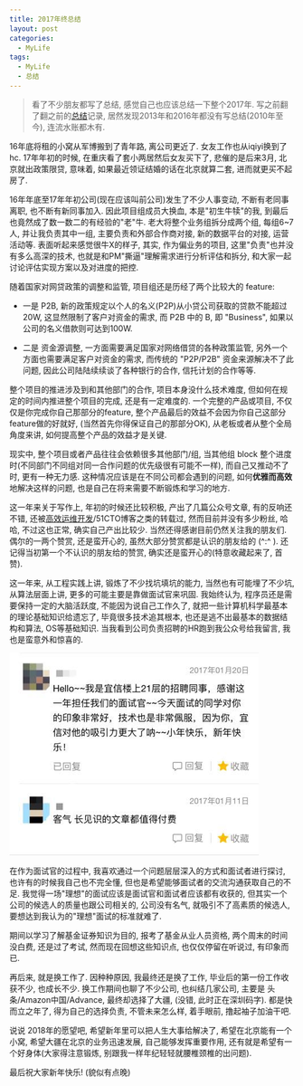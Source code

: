 ```yaml
---
title: 2017年终总结
layout: post
categories: 
  - MyLife 
tags: 
  - MyLife
  - 总结
---
```


> 看了不少朋友都写了总结, 感觉自己也应该总结一下整个2017年. 写之前翻了翻之前的[总结](https://www.tanglei.name/tags/%E6%80%BB%E7%BB%93/)记录, 居然发现2013年和2016年都没有写总结(2010年至今), 连流水账都木有.  

16年底将租的小窝从军博搬到了青年路, 离公司更近了. 女友工作也从iqiyi换到了hc. 17年年初的时候, 在重庆看了套小两居然后女友买下了, 悲催的是后来3月, 北京就出政策限贷, 意味着, 如果最近领证结婚的话在北京就算二套, 进而就更买不起房了. 

16年年底至17年年初公司(现在应该叫前公司)发生了不少人事变动, 不断有老同事离职, 也不断有新同事加入. 因此项目组成员大换血, 本是"初生牛犊"的我, 到最后也竟然成了数一数二的有经验的"老"牛.   老大将整个业务组拆分成两个组, 每组6~7人, 并让我负责其中一组, 主要负责和外部合作商对接, 新的数据平台的对接, 运营活动等. 表面听起来感觉很牛X的样子, 其实, 作为偏业务的项目, 这里"负责"也并没有多么高深的技术, 也就是和PM"撕逼"理解需求进行分析评估和拆分, 和大家一起讨论评估实现方案以及对进度的把控.  

随着国家对网贷政策的调整和监管, 项目组还是历经了两个比较大的 feature: 

- 一是 P2B, 新的政策规定以个人的名义(P2P)从小贷公司获取的贷款不能超过20W, 这显然限制了客户对资金的需求, 而 P2B 中的 B, 即 "Business", 如果以公司的名义借款则可达到100W. 

- 二是 资金源调整, 一方面需要满足国家对网络借贷的各种政策监管, 另外一个方面也需要满足客户对资金的需求, 而传统的 "P2P/P2B" 资金来源解决不了此问题, 因此公司陆陆续续谈了各种银行的合作, 信托计划的合作等等. 

整个项目的推进涉及到和其他部门的合作, 项目本身没什么技术难度, 但如何在规定的时间内推进整个项目的完成, 还是有一定难度的.  一个完整的产品或项目, 不仅仅是你完成你自己那部分的feature, 整个产品最后的效益不会因为你自己这部分feature做的好就好, (当然首先你得保证自己的那部分OK), 从老板或者从整个全局角度来讲, 如何提高整个产品的效益才是关键.
 
现实中, 整个项目或者产品往往会依赖很多其他部门/组, 当其他组 block 整个进度时(不同部门不同组对同一合作问题的优先级很有可能不一样), 而自己又推动不了时, 更有一种无力感. 这种情况应该是在不同公司都会遇到的问题, 如何**优雅而高效**地解决这样的问题, 也是自己在将来需要不断锻炼和学习的地方.  

这一年来关于写作上, 年初的时候还比较积极, 产出了几篇公众号文章, 有的反响还不错, 还被[高效运维开发](https://mp.weixin.qq.com/s/Dp7UxDs5haScN7srVfSjBg)/51CTO博客之类的转载过, 然而目前并没有多少粉丝, 哈哈, 不过这也正常, 确实自己产出比较少. 当然还得感谢目前仍然关注我的朋友们. 偶尔的一两个赞赏, 还是蛮开心的, 虽然大部分赞赏都是认识的朋友给的 (^:^ ).  还记得当初第一个不认识的朋友给的赞赏, 确实还是蛮开心的(特意收藏起来了, 首赞). 

这一年来, 从工程实践上讲, 锻炼了不少找坑填坑的能力, 当然也有可能埋了不少坑, 从算法层面上讲, 更多的可能主要是靠做面试官来巩固. 我始终认为, 程序员还是需要保持一定的大脑活跃度, 不能因为说自己工作久了, 就把一些计算机科学最基本的理论基础知识给遗忘了, 毕竟很多技术追其根本, 也还是逃不出最基本的数据结构和算法, OS等基础知识. 当我看到公司负责招聘的HR跑到我公众号给我留言, 我也是蛮意外和惊喜的. 

![](/resources/summary-of-year-2017/wechat-bonus-interviewer.jpeg)

在作为面试官的过程中, 我喜欢通过一个问题层层深入的方式和面试者进行探讨, 也许有的时候我自己也不完全懂, 但也是希望能够面试者的交流沟通获取自己的不足.  我觉得一场"理想"的面试应该是面试官和面试者应该都有收获的, 但其实一个公司的候选人的质量也跟公司相关的, 公司没有名气, 就吸引不了高素质的候选人, 要想达到我认为的"理想"面试的标准就难了. 
 
期间以学习了解基金证券知识为目的, 报考了基金从业人员资格, 两个周末的时间没白费, 还是过了考试, 然而现在回想这些知识点, 也仅仅停留在听说过, 有印象而已. 

再后来, 就是换工作了. 因种种原因, 我最终还是换了工作, 毕业后的第一份工作收获不少, 也成长不少. 换工作期间也聊了不少公司, 也纠结几家公司, 主要是 头条/Amazon中国/Advance, 最终却选择了大疆, (没错, 此时正在深圳码字). 都是快而立之年了, 得为自己的选择负责, 不管未来怎么样, 着手眼前, 撸起袖子加油干吧. 

说说 2018年的愿望吧, 希望新年里可以把人生大事给解决了, 希望在北京能有一个小窝, 希望大疆在北京的业务迅速发展, 自己能够发挥重要作用, 还有就是希望有一个好身体(大家得注意锻炼, 别跟我一样年纪轻轻就腰椎颈椎的出问题). 

最后祝大家新年快乐! (貌似有点晚)

 